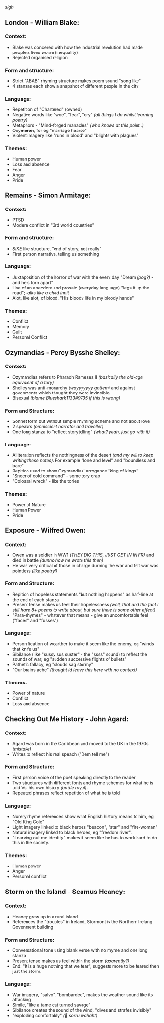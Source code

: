 *sigh*

## London - William Blake:
### Context:
* Blake was concered with how the industrial revolution had made people's lives worse (inequality)
* Rejected organised religion

### Form and structure:
* Strict "ABAB" rhyming structure makes poem sound "song like"
* 4 stanzas each show a snapshot of different people in the city

### Language:
* Repetition of "Chartered" (owned)
* Negative words like "woe", "fear", "cry" *(all things I do whilst learning poetry)*
* Metaphors - "Mind-forged manacles" *(who knows at this point..)*
* Oxy**moron**, for eg "marriage hearse"
* Violent imagery like "runs in blood" and "blights with plagues"

### Themes:
* Human power
* Loss and absence
* Fear
* Anger
* Pride

## Remains - Simon Armitage:
### Context:
* PTSD
* Modern conflict in "3rd world countries"

### Form and structure:
* *SIKE* like structure, "end of story, not really"
* First person narrative, telling us something

### Language:
* Juxtaposition of the horror of war with the every day "Dream *(pog?)* - and he's torn apart"
* Use of an anecdote and prosaic (everyday language) "legs it up the road"; *talks like a chad innit*
* Alot, like alot, of blood. "His bloody life in my bloody hands"

### Themes:
* Conflict
* Memory
* Guilt
* Personal Conflict

## Ozymandias - Percy Bysshe Shelley:
### Context:
* Ozymandias refers to Pharaoh Rameses II *(basically the old-age equivalent of a tory)*
* Shelley was anti-monarchy *(wayyyyyyy gottem)* and against govenments which thought they were invincible.
* Bisexual *(blame Blueshark1133#9735 if this is wrong)*

### Form and Structure:
* Sonnet form but without simple rhyming scheme and not about love
* 2 speakrs *(omniscient narrator and traveller)*
* One long stanza to "reflect storytelling" *(what? yeah, just go with it)*

### Language:
* Alliteration reflects the nothingness of the desert *(and my will to keep writing these notes)*. For example "lone and level" and "boundless and bare"
* Repition used to show Ozymandias' arrogance "king of kings"
* "Sneer of cold command" - some tory crap
* "Colossal wreck" - like the tories

### Themes:
* Power of Nature
* Human Power
* Pride

## Exposure - Wilfred Owen:

### Context:
* Owen was a soldier in WW1 *(THEY DIG THIS, JUST GET IN IN FR)* and died in battle *(dunno how he wrote this then)*
* He was very critical of those in charge durning the war and felt war was pointless *(like poetry!)*

### Form and Structure:
* Repition of hopeless statements "but nothing happens" as half-line at the end of each stanza
* Present tense makes us feel their hopelessness *(well, that and the fact i still have 8+ poems to write about, but sure there is *some* other effect)*
* "Para-rhymes" - whatever that means - give an uncomfortable feel ("faces" and "fusses")

### Language:
* Personification of wearther to make it seem like the enemy, eg "winds that knife us"
* Sibilance (like "sussy sus suster" - the "ssss" sound) to reflect the sounds of war, eg "sudden successive flights of bullets"
* Pathetic fallacy, eg "clouds sag stormy"
* "Our brains ache" *(thought id leave this here with no context)*

### Themes:
* Power of nature
* Conflict
* Loss and absence

## Checking Out Me History - John Agard:

### Context:
* Agard was born in the Caribbean and moved to the UK in the 1970s *(mistake)*
* Writes to reflect his real speach ("Dem tell me")

### Form and Structure:
* First person voice of the poet speaking directly to the reader
* Two structures with different fonts and rhyme schemes for what he is told Vs. his own history *(battle royal)*.
* Repeated phrases reflect repetition of what he is told

### Language:
* Nurery rhyme references show what English history means to him, eg "Old King Cole"
* Light imagery linked to black heroes "beacon", "star" and "fire-woman"
* Natural imagery linked to black heroes, eg "freedom river".
* "I carving out me identity" makes it seem like he has to work hard to do this in the society.

### Themes:
* Human power
* Anger
* Personal conflict

## Storm on the Island - Seamus Heaney:

### Context:
* Heaney grew up in a rural island
* References the "troubles" in Ireland, Stormont is the Northern Irelang Govenment building

### Form and Structure:
* Conversational tone using blank verse with no rhyme and one long stanza
* Present tense makes us feel within the storm *(aparently?)*
* End: "It is a huge nothing that we fear", suggests more to be feared then just the storm.

### Language:
* War imagery, "salvo", "bombarded", makes the weather sound like its attacking
* Simile, "like a tame cat turned savage"
* Sibilance creates the sound of the wind, "dives and strafes invisibly"
* "exploding comfortably" *(:eyes: sorru wahaht)*